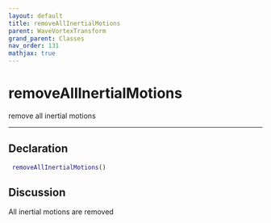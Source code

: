 ```yaml
---
layout: default
title: removeAllInertialMotions
parent: WaveVortexTransform
grand_parent: Classes
nav_order: 131
mathjax: true
---
```


#  removeAllInertialMotions

remove all inertial motions


---

## Declaration
```matlab
 removeAllInertialMotions()
```
## Discussion

  All inertial motions are removed
    
